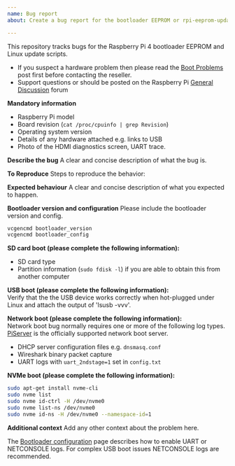 ```yaml
---
name: Bug report
about: Create a bug report for the bootloader EEPROM or rpi-eeprom-update scripts. Please use the Raspberry Pi General Discussion forum for general questions about the bootloader.

---
```


This repository tracks bugs for the Raspberry Pi 4 bootloader EEPROM and Linux update scripts.

* If you suspect a hardware problem then please read the [Boot Problems](https://www.raspberrypi.org/forums/viewtopic.php?p=437084) post first before contacting the reseller.
* Support questions or should be posted on the Raspberry Pi [General Discussion](https://www.raspberrypi.org/forums/viewforum.php?f=63) forum

**Mandatory information**
* Raspberry Pi model
* Board revision (`cat /proc/cpuinfo | grep Revision`)
* Operating system version
* Details of any hardware attached e.g. links to USB 
* Photo of the HDMI diagnostics screen, UART trace.

**Describe the bug**
A clear and concise description of what the bug is.

**To Reproduce**
Steps to reproduce the behavior:

**Expected behaviour**
A clear and concise description of what you expected to happen.

**Bootloader version and configuration**
Please include the bootloader version and config.
```bash
vcgencmd bootloader_version
vcgencmd bootloader_config
```

**SD card boot (please complete the following information):**  
 - SD card type
 - Partition information (`sudo fdisk -l`) if you are able to obtain this from another computer

**USB boot (please complete the following information):**  
Verify that the the USB device works correctly when hot-plugged under Linux and attach the output of 'lsusb -vvv'.

**Network boot (please complete the following information):**  
Network boot bug normally requires one or more of the following log types. [PiServer](https://github.com/raspberrypi/piserver) is the officially supported network boot server.

 - DHCP server configuration files e.g. `dnsmasq.conf`
 - Wireshark binary packet capture
 - UART logs with `uart_2ndstage=1` set in `config.txt`

**NVMe boot (please complete the following information):**

```bash
sudo apt-get install nvme-cli
sudo nvme list
sudo nvme id-ctrl -H /dev/nvme0
sudo nvme list-ns /dev/nvme0
sudo nvme id-ns -H /dev/nvme0 --namespace-id=1
```

**Additional context**
Add any other context about the problem here. 

The [Bootloader configuration](https://www.raspberrypi.org/documentation/computers/raspberry-pi.html#raspberry-pi-4-bootloader-configuration) page describes how to enable UART or NETCONSOLE logs. For complex USB boot issues NETCONSOLE logs are recommended.


